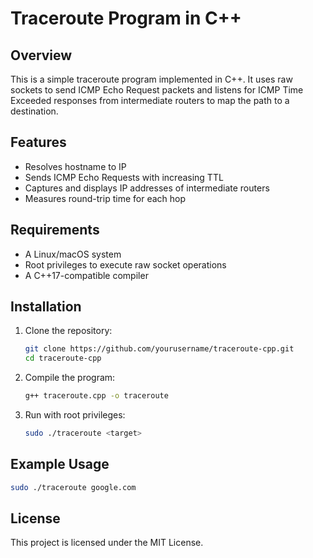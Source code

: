 # Traceroute Program in C++

## Overview
This is a simple traceroute program implemented in C++. It uses raw sockets to send ICMP Echo Request packets and listens for ICMP Time Exceeded responses from intermediate routers to map the path to a destination.

## Features
- Resolves hostname to IP
- Sends ICMP Echo Requests with increasing TTL
- Captures and displays IP addresses of intermediate routers
- Measures round-trip time for each hop

## Requirements
- A Linux/macOS system
- Root privileges to execute raw socket operations
- A C++17-compatible compiler

## Installation
1. Clone the repository:
   ```bash
   git clone https://github.com/yourusername/traceroute-cpp.git
   cd traceroute-cpp
   ```
2. Compile the program:
   ```bash
   g++ traceroute.cpp -o traceroute
   ```
3. Run with root privileges:
   ```bash
   sudo ./traceroute <target>
   ```

## Example Usage
```bash
sudo ./traceroute google.com
```

## License
This project is licensed under the MIT License.

